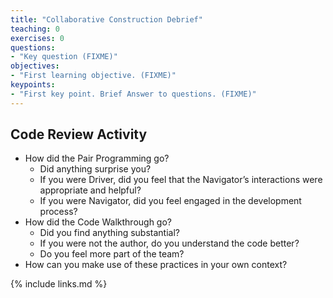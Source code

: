 ```yaml
---
title: "Collaborative Construction Debrief"
teaching: 0
exercises: 0
questions:
- "Key question (FIXME)"
objectives:
- "First learning objective. (FIXME)"
keypoints:
- "First key point. Brief Answer to questions. (FIXME)"
---
```


## Code Review Activity
* How did the Pair Programming go?
    * Did anything surprise you? 
    * If you were Driver, did you feel that the Navigator’s interactions were appropriate and helpful? 
    * If you were Navigator, did you feel engaged in the development process? 
* How did the Code Walkthrough go? 
    * Did you find anything substantial? 
    * If you were not the author, do you understand the code better?
    * Do you feel more part of the team?
* How can you make use of these practices in your own context?

{% include links.md %}

